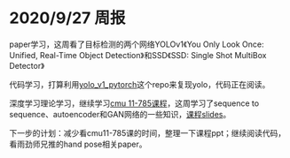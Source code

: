 #  2020/9/27 周报
paper学习，这周看了目标检测的两个网络YOLOv1《You Only Look Once: Unified, Real-Time Object Detection》和SSD《SSD: Single Shot MultiBox Detector》

代码学习，打算利用[yolo_v1_pytorch](https://github.com/motokimura/yolo_v1_pytorch)这个repo来复现yolo，代码正在阅读。

深度学习理论学习，继续学习[cmu 11-785课程](https://www.cs.cmu.edu/~bhiksha/courses/deeplearning/Spring.2019/www/)，这周学习了sequence to sequence、autoencoder和GAN网络的一些知识，[课程slides](https://www.cs.cmu.edu/~bhiksha/courses/deeplearning/Spring.2019/www/slides.spring19/lec11.recurrent.pdf)。

下一步的计划：减少看cmu11-785课的时间，整理一下课程ppt；继续阅读代码，看雨劲师兄推的hand pose相关paper。